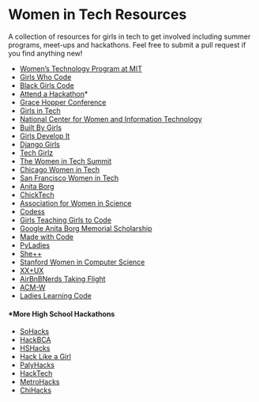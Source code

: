 <h1>Women in Tech Resources</h1>
<p> A collection of resources for girls in tech to get involved including summer programs, meet-ups and hackathons. Feel free to submit a pull request if you find anything new!</p>

<ul>
  <li><a href="http://wtp.mit.edu/">Women’s Technology Program at MIT</a></li>
  <li><a href="https://girlswhocode.com/summer-immersion-programs/">Girls Who Code</a></li>
  <li><a href="http://www.blackgirlscode.com/">Black Girls Code</a></li>
  <li><a href="https://mlh.io/seasons/na-2018/events">Attend a Hackathon</a>*</li>
  <li><a href="https://ghc.anitab.org/">Grace Hopper Conference</a></li>
  <li><a href="http://girlsintech.org/#home">Girls in Tech</a></li>
  <li><a href="https://www.ncwit.org/project/aspireit-k-12-outreach-program">National Center for Women and Information Technology</a></li>
  <li><a href="https://www.builtbygirls.com/">Built By Girls</a></li>
  <li><a href="https://www.girldevelopit.com/">Girls Develop It</a></li>
  <li><a href="https://djangogirls.org/portlandme/">Django Girls</a></li>
  <li><a href="http://www.techgirlz.org/">Tech Girlz</a></li>
  <li><a href="http://womenintechsummit.net/">The Women in Tech Summit</a></li>
  <li><a href="https://www.meetup.com/Chicago-WomenTech/">Chicago Women in Tech</a></li>
  <li><a href="https://www.meetup.com/SanFranciscoWomenandDiversityInTech/">San Francisco Women in Tech</a></li>
  <li><a href="https://anitab.org/">Anita Borg</a></li>
  <li><a href="https://chicktech.org/">ChickTech</a></li>
  <li><a href="https://www.awis.org/">Association for Women in Science</a></li>
  <li><a href="http://www.codess.net/">Codess</a></li>
  <li><a href="http://www.girlsteachinggirlstocode.org/">Girls Teaching Girls to Code</a></li>
  <li><a href="https://www.womentechmakers.com/scholars">Google Anita Borg Memorial Scholarship</a></li>
  <li><a href="https://www.madewithcode.com/">Made with Code</a></li>
  <li><a href="http://www.pyladies.com/">PyLadies</a></li>
  <li><a href="http://www.sheplusplus.com/">She++</a></li>
  <li><a href="http://web.stanford.edu/group/wics/">Stanford Women in Computer Science</a></li>
  <li><a href="http://www.xxux.org/">XX+UX</a></li>
  <li><a href="http://airbnb.io/events/taking-flight/">AirBnBNerds Taking Flight</a></li>
  <li><a href="https://women.acm.org/">ACM-W</a></li>
  <li><a href="http://ladieslearningcode.com">Ladies Learning Code</a></li>
</ul>

<h4>*More High School Hackathons</h4>
<ul>
  <li><a href="https://www.sohacks.com/">SoHacks</a></li>
  <li><a href="https://hackbca.com/">HackBCA</a></li>
  <li><a href="https://www.hshacks.com/">HSHacks</a></li>
  <li><a href="https://hacklikeagirl.weebly.com/">Hack Like a Girl</a></li>
  <li><a href="http://palyhacks.io/">PalyHacks</a></li>
  <li><a href="http://hacktech.io/">HackTech</a></li>
  <li><a href="http://metrohacks.co/">MetroHacks</a></li>
  <li><a href="http://chicagohacks.tech/">ChiHacks</a></li>
</ul>
